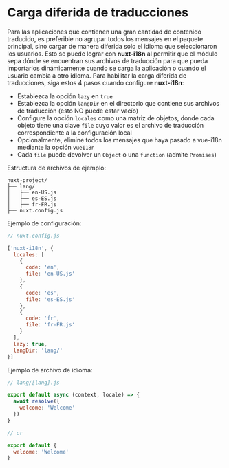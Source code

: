 # Carga diferida de traducciones

Para las aplicaciones que contienen una gran cantidad de contenido traducido, es preferible no agrupar todos los mensajes en el paquete principal, sino cargar de manera diferida solo el idioma que seleccionaron los usuarios.
Esto se puede lograr con **nuxt-i18n** al permitir que el módulo sepa dónde se encuentran sus archivos de traducción para que pueda importarlos dinámicamente cuando se carga la aplicación o cuando el usuario cambia a otro idioma.
Para habilitar la carga diferida de traducciones, siga estos 4 pasos cuando configure **nuxt-i18n**:

* Establezca la opción `lazy` en `true`
* Establezca la opción `langDir` en el directorio que contiene sus archivos de traducción (esto NO puede estar vacío)
* Configure la opción `locales` como una matriz de objetos, donde cada objeto tiene una clave `file` cuyo valor es el archivo de traducción correspondiente a la configuración local
* Opcionalmente, elimine todos los mensajes que haya pasado a vue-i18n mediante la opción `vueI18n`
* Cada `file` puede devolver un `Object` o una `function` (admite `Promises`)

Estructura de archivos de ejemplo:

```
nuxt-project/
├── lang/
│   ├── en-US.js
│   ├── es-ES.js
│   ├── fr-FR.js
├── nuxt.config.js
```

Ejemplo de configuración:

```js
// nuxt.config.js

['nuxt-i18n', {
  locales: [
    {
      code: 'en',
      file: 'en-US.js'
    },
    {
      code: 'es',
      file: 'es-ES.js'
    },
    {
      code: 'fr',
      file: 'fr-FR.js'
    }
  ],
  lazy: true,
  langDir: 'lang/'
}]
```

Ejemplo de archivo de idioma:

```js
// lang/[lang].js

export default async (context, locale) => {
  await resolve({
    welcome: 'Welcome'
  })
}

// or

export default {
  welcome: 'Welcome'
}
```
